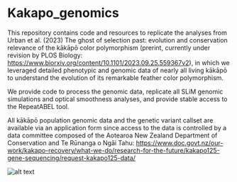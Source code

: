 # Kakapo_genomics

This repository contains code and resources to replicate the analyses from Urban et al. (2023) The ghost of selection past: evolution and conservation relevance of the kākāpō color polymorphism (prerint, currently under revision by PLOS Biology: https://www.biorxiv.org/content/10.1101/2023.09.25.559367v2), in which we leveraged detailed phenotypic and genomic data of nearly all living kākāpō to understand the evolution of its remarkable feather color polymorphism. 

We provide code to process the genomic data, replicate all SLiM genomic simulations and optical smoothness analyses, and provide stable access to the RepeatABEL tool. 

All kākāpō population genomic data and the genetic variant callset are available via an application form since access to the data is controlled by a data committee composed of the Aotearoa New Zealand Department of Conservation and Te Rūnanga o Ngāi Tahu: https://www.doc.govt.nz/our-work/kakapo-recovery/what-we-do/research-for-the-future/kakapo125-gene-sequencing/request-kakapo125-data/

![alt text]([http://url/to/img.png](https://drive.google.com/file/d/1hdtdaEkWVOt_Lpr-_STMRIb-bScSCYyM/view?usp=sharing))


